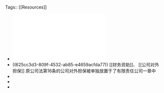 Tags:: [[Resources]]

- ![公司法对比.pdf](../assets/公司法对比_1650246169451_0.pdf)
- ((625cc3d3-809f-4532-ab85-e4659acfda77))
  [[财务资助]]、 [[公司对外担保]]
  原公司法第16条的公司对外担保被单独放置于了有限责任公司一章中
-
-
-